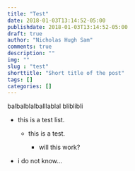 ```yaml
---
title: "Test"
date: 2018-01-03T13:14:52-05:00
publishdate: 2018-01-03T13:14:52-05:00
draft: true
author: "Nicholas Hugh Sam"
comments: true
description: ""
img: ""
slug : "test"
shorttitle: "Short title of the post"
tags: []
categories: []
---
```


balbalblalballlablal bliblibli

* this is a test list.

    * this is a test.

        + will this work?


- i do not know...
